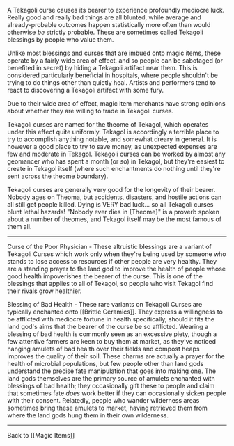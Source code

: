 A Tekagoli curse causes its bearer to experience profoundly mediocre luck.  Really good and really bad things are all blunted, while average and already-probable outcomes happen statistically more often than would otherwise *be* strictly probable.  These are sometimes called Tekagoli blessings by people who value them.

Unlike most blessings and curses that are imbued onto magic items, these operate by a fairly wide area of effect, and so people can be sabotaged (or benefited in secret) by hiding a Tekagoli artifact near them.  This is considered particularly beneficial in hospitals, where people shouldn't be trying to do things other than quietly heal.  Artists and performers tend to react to discovering a Tekagoli artifact with some fury.

Due to their wide area of effect, magic item merchants have strong opinions about whether they are willing to trade in Tekagoli curses.

Tekagoli curses are named for the theome of Tekagol, which operates under this effect quite uniformly.  Tekagol is accordingly a terrible place to try to accomplish anything notable, and somewhat dreary in general.  It is however a good place to try to save money, as unexpected expenses are few and moderate in Tekagol.  Tekagoli curses can be worked by almost any geomancer who has spent a month (or so) in Tekagol, but they're easiest to create in Tekagol itself (where such enchantments do nothing until they're sent across the theome boundary).

Tekagoli curses are generally very good for the longevity of their bearer.  Nobody ages on Theoma, but accidents, disasters, and hostile actions can all still get people killed.  Dying is VERY bad luck... so all Tekagoli curses blunt lethal hazards!  "Nobody ever dies in {Theome}" is a proverb spoken about a number of theomes, and Tekagol itself may be the most famous of them all.

---
Curse of the Poor Physician - These altruistic blessings are a variant of Tekagoli Curses which work only when they're being used by someone who stands to lose access to resources if other people are very healthy.  They are a standing prayer to the land god to improve the health of people whose good health impoverishes the bearer of the curse.  This is one of the blessings that applies to all of Tekagol, so people who visit Tekagol find their rivals grow healthier.

Blessing of Bad Health - These rare variants on Tekagoli Curses are typically enchanted onto [[Brittle Ceramics]].  They express a willingness to be afflicted with mediocre fortune in health specifically, should it fits the land god's aims that the bearer of the curse be so afflicted.  Wearing a blessing of bad health is commonly seen as an excessive piety, though a few attentive farmers are keen to buy them at market, as they've noticed hanging amulets of bad health over their fields and compost heaps improves the quality of their soil.  These charms are actually a prayer for the health of microbial populations, but few people other than land gods understand the precise fate manipulation that goes into making one.  The land gods themselves are the primary source of amulets enchanted with blessings of bad health; they occasionally gift these to people and claim that sometimes fate *does* work better if they can occasionally sicken people with their consent.  Relatedly, people who wander wilderness areas sometimes bring these amulets to market, having retrieved them from where the land gods hung them in their own wilderness.

---
Back to [[Magic Items]]